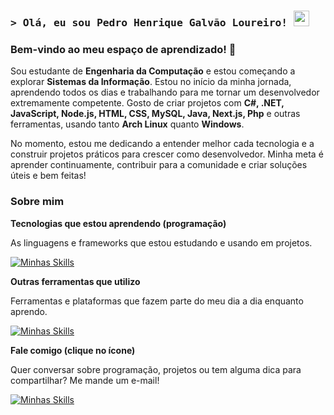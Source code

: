 [github]: https://github.com/GaussNoob
[gmail]: mailto:galvaoloureiro15@gmail.com

### <samp>> Olá, eu sou Pedro Henrique Galvão Loureiro! <img src="https://media.giphy.com/media/mGcNjsfWAjY5AEZNw6/giphy.gif" width="25"> </samp>

### Bem-vindo ao meu espaço de aprendizado! 🚀

Sou estudante de **Engenharia da Computação** e estou começando a explorar **Sistemas da Informação**. Estou no início da minha jornada, aprendendo todos os dias e trabalhando para me tornar um desenvolvedor extremamente competente. Gosto de criar projetos com **C#, .NET, JavaScript, Node.js, HTML, CSS, MySQL, Java, Next.js, Php** e outras ferramentas, usando tanto **Arch Linux** quanto **Windows**.

No momento, estou me dedicando a entender melhor cada tecnologia e a construir projetos práticos para crescer como desenvolvedor. Minha meta é aprender continuamente, contribuir para a comunidade e criar soluções úteis e bem feitas!

### Sobre mim

**Tecnologias que estou aprendendo (programação)**

As linguagens e frameworks que estou estudando e usando em projetos.

[![Minhas Skills](https://skillicons.dev/icons?i=cs,dotnet,js,nodejs,html,css,mysql,java,nextjs,unity,tailwind,php)](#)

**Outras ferramentas que utilizo**

Ferramentas e plataformas que fazem parte do meu dia a dia enquanto aprendo.

[![Minhas Skills](https://skillicons.dev/icons?i=arch,windows,linux,git,npm,notion,vercel,photoshop,aftereffects,postman,rider,vscode)](#)

**Fale comigo (clique no ícone)**

Quer conversar sobre programação, projetos ou tem alguma dica para compartilhar? Me mande um e-mail!

[![Minhas Skills](https://skillicons.dev/icons?i=gmail)][gmail]

